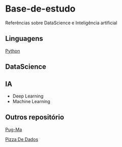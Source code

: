 # Base-de-estudo
Referências sobre DataScience e Inteligência artificial

## Linguagens
[Python](https://github.com/levi-ufma/Base-de-estudo/blob/master/topicos/python.md)

## DataScience

## IA
* Deep Learning
* Machine Learning


## Outros repositório
[Pug-Ma](https://github.com/pug-ma/materiais_estudo)

[Pizza De Dados](https://github.com/PizzaDeDados/datascience-pizza)

